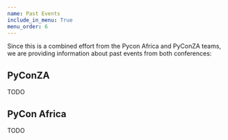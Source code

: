 ```yaml
---
name: Past Events
include_in_menu: True
menu_order: 6
---
```


Since this is a combined effort from the Pycon Africa and PyConZA teams, we are providing information about past events from both conferences:

## PyConZA 

TODO

## PyCon Africa

TODO